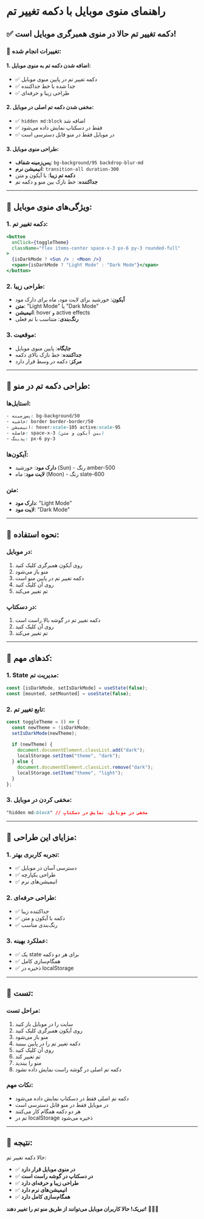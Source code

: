 # راهنمای منوی موبایل با دکمه تغییر تم

## ✅ **دکمه تغییر تم حالا در منوی همبرگری موبایل است!**

### 🚀 **تغییرات انجام شده:**

#### **1. اضافه شدن دکمه تم به منوی موبایل:**
- ✅ دکمه تغییر تم در پایین منوی موبایل
- ✅ جدا شده با خط جداکننده
- ✅ طراحی زیبا و حرفه‌ای

#### **2. مخفی شدن دکمه تم اصلی در موبایل:**
- ✅ `hidden md:block` اضافه شد
- ✅ فقط در دسکتاپ نمایش داده می‌شود
- ✅ در موبایل فقط در منو قابل دسترسی است

#### **3. طراحی منوی موبایل:**
- **پس‌زمینه شفاف**: `bg-background/95 backdrop-blur-md`
- **انیمیشن نرم**: `transition-all duration-300`
- **دکمه تم زیبا**: با آیکون و متن
- **جداکننده**: خط نازک بین منو و دکمه تم

---

## 📱 **ویژگی‌های منوی موبایل:**

### **1. دکمه تغییر تم:**
```jsx
<button
  onClick={toggleTheme}
  className="flex items-center space-x-3 px-6 py-3 rounded-full"
>
  {isDarkMode ? <Sun /> : <Moon />}
  <span>{isDarkMode ? "Light Mode" : "Dark Mode"}</span>
</button>
```

### **2. طراحی زیبا:**
- **آیکون**: خورشید برای لایت مود، ماه برای دارک مود
- **متن**: "Light Mode" یا "Dark Mode"
- **انیمیشن**: hover و active effects
- **رنگ‌بندی**: متناسب با تم فعلی

### **3. موقعیت:**
- **جایگاه**: پایین منوی موبایل
- **جداکننده**: خط نازک بالای دکمه
- **مرکز**: دکمه در وسط قرار دارد

---

## 🎨 **طراحی دکمه تم در منو:**

### **استایل‌ها:**
```css
- پس‌زمینه: bg-background/50
- حاشیه: border border-border/50
- انیمیشن: hover:scale-105 active:scale-95
- فاصله: space-x-3 (بین آیکون و متن)
- پدینگ: px-6 py-3
```

### **آیکون‌ها:**
- **دارک مود**: خورشید (Sun) - رنگ amber-500
- **لایت مود**: ماه (Moon) - رنگ slate-600

### **متن:**
- **دارک مود**: "Light Mode"
- **لایت مود**: "Dark Mode"

---

## 📱 **نحوه استفاده:**

### **در موبایل:**
1. روی آیکون همبرگری کلیک کنید
2. منو باز می‌شود
3. دکمه تغییر تم در پایین منو است
4. روی آن کلیک کنید
5. تم تغییر می‌کند

### **در دسکتاپ:**
1. دکمه تغییر تم در گوشه بالا راست است
2. روی آن کلیک کنید
3. تم تغییر می‌کند

---

## 🔧 **کدهای مهم:**

### **1. State مدیریت تم:**
```javascript
const [isDarkMode, setIsDarkMode] = useState(false);
const [mounted, setMounted] = useState(false);
```

### **2. تابع تغییر تم:**
```javascript
const toggleTheme = () => {
  const newTheme = !isDarkMode;
  setIsDarkMode(newTheme);
  
  if (newTheme) {
    document.documentElement.classList.add("dark");
    localStorage.setItem("theme", "dark");
  } else {
    document.documentElement.classList.remove("dark");
    localStorage.setItem("theme", "light");
  }
};
```

### **3. مخفی کردن در موبایل:**
```css
"hidden md:block" // مخفی در موبایل، نمایش در دسکتاپ
```

---

## 🎯 **مزایای این طراحی:**

### **1. تجربه کاربری بهتر:**
- ✅ دسترسی آسان در موبایل
- ✅ طراحی یکپارچه
- ✅ انیمیشن‌های نرم

### **2. طراحی حرفه‌ای:**
- ✅ جداکننده زیبا
- ✅ دکمه با آیکون و متن
- ✅ رنگ‌بندی مناسب

### **3. عملکرد بهینه:**
- ✅ یک state برای هر دو دکمه
- ✅ همگام‌سازی کامل
- ✅ ذخیره در localStorage

---

## 🧪 **تست:**

### **مراحل تست:**
1. سایت را در موبایل باز کنید
2. روی آیکون همبرگری کلیک کنید
3. منو باز می‌شود
4. دکمه تغییر تم را در پایین ببینید
5. روی آن کلیک کنید
6. تم تغییر کند
7. منو را ببندید
8. دکمه تم اصلی در گوشه راست نمایش داده نشود

### **نکات مهم:**
- دکمه تم اصلی فقط در دسکتاپ نمایش داده می‌شود
- در موبایل فقط در منو قابل دسترسی است
- هر دو دکمه همگام کار می‌کنند
- تم در localStorage ذخیره می‌شود

---

## 🎉 **نتیجه:**

حالا دکمه تغییر تم:
- ✅ **در منوی موبایل قرار دارد**
- ✅ **در دسکتاپ در گوشه راست است**
- ✅ **طراحی زیبا و حرفه‌ای دارد**
- ✅ **انیمیشن‌های نرم دارد**
- ✅ **همگام‌سازی کامل دارد**

**تبریک! حالا کاربران موبایل می‌توانند از طریق منو تم را تغییر دهند!** 🚀📱✨
